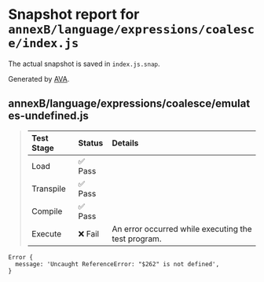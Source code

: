 # Snapshot report for `annexB/language/expressions/coalesce/index.js`

The actual snapshot is saved in `index.js.snap`.

Generated by [AVA](https://avajs.dev).

## annexB/language/expressions/coalesce/emulates-undefined.js

> | Test Stage | Status | Details |
> | :-- | :-- | :-- |
> | Load | ✅ Pass |  |
> | Transpile | ✅ Pass |  |
> | Compile | ✅ Pass |  |
> | Execute | ❌ Fail | An error occurred while executing the test program. |

    Error {
      message: 'Uncaught ReferenceError: "$262" is not defined',
    }
